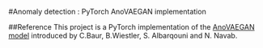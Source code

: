 #Anomaly detection : PyTorch AnoVAEGAN implementation

##Reference
This project is a PyTorch implementation of the [AnoVAEGAN model](https://arxiv.org/pdf/1804.04488.pdf) introduced by C.Baur, B.Wiestler, S. Albarqouni and N. Navab.

